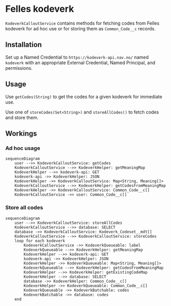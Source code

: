 # Felles kodeverk

`KodeverkCalloutService` contains methods for fetching codes from Felles
kodeverk for ad hoc use or for storing them as `Common_Code__c` records.

## Installation

Set up a Named Credential to `https://kodeverk-api.nav.no/` named `kodeverk`
with an appropriate External Credential, Named Principal, and permissions.

## Usage

Use `getCodes(String)` to get the codes for a given kodeverk for immediate use.

Use one of `storeCodes(Set<String>)` and `storeAllCodes()` to fetch codes and
store them.

## Workings

### Ad hoc usage

```mermaid
sequenceDiagram
    user -->> KodeverkCalloutService: getCodes
    KodeverkCalloutService -->> KodeverkHelper: getMeaningMap
    KodeverkHelper -->> kodeverk-api: GET
    kodeverk-api ->> KodeverkHelper: JSON
    KodeverkHelper ->> KodeverkCalloutService: Map<String, Meaning[]>
    KodeverkCalloutService -->> KodeverkHelper: getCodesFromMeaningMap
    KodeverkHelper ->> KodeverkCalloutService: Common_Code__c[]
    KodeverkCalloutService ->> user: Common_Code__c[]
```

### Store all codes

```mermaid
sequenceDiagram
    user -->> KodeverkCalloutService: storeAllCodes
    KodeverkCalloutService -->> database: SELECT
    database ->> KodeverkCalloutService: Kodeverk_Codeset__mdt[]
    KodeverkCalloutService -->> KodeverkCalloutService: storeCodes
    loop for each kodeverk
        KodeverkCalloutService ->> KodeverkQueueable: label
        KodeverkQueueable -->> KodeverkHelper: getMeaningMap
        KodeverkHelper -->> kodeverk-api: GET
        kodeverk-api ->> KodeverkHelper: JSON
        KodeverkHelper ->> KodeverkQueueable: Map<String, Meaning[]>
        KodeverkQueueable -->> KodeverkHelper: getCodesFromMeaningMap
        KodeverkHelper -->> KodeverkHelper: getExistingCodeMap
        KodeverkHelper -->> database: SELECT
        database ->> KodeverkHelper: Common_Code__c[]
        KodeverkHelper ->> KodeverkQueueable: Common_Code__c[]
        KodeverkQueueable ->> KodeverkBatchable: codes
        KodeverkBatchable ->> database: codes
    end
```

